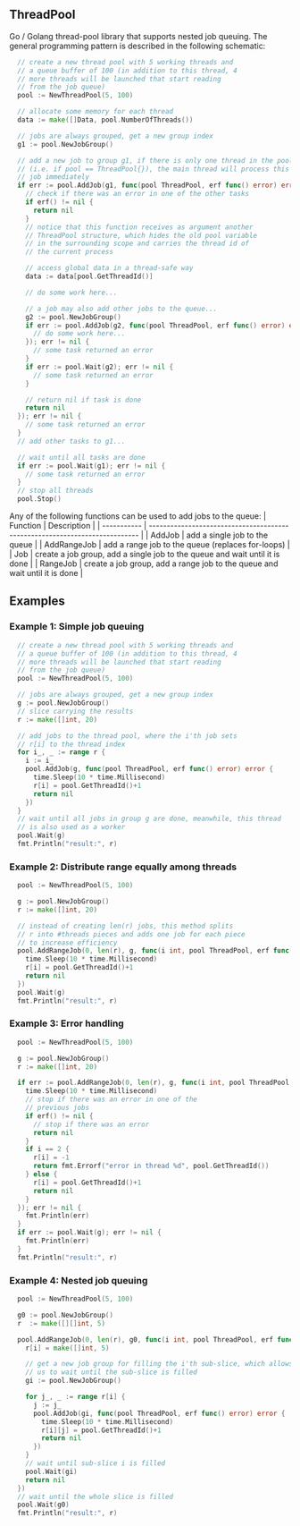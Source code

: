 ## ThreadPool

Go / Golang thread-pool library that supports nested job queuing. The general programming pattern is described in the following schematic:

```go
  // create a new thread pool with 5 working threads and
  // a queue buffer of 100 (in addition to this thread, 4
  // more threads will be launched that start reading
  // from the job queue)
  pool := NewThreadPool(5, 100)

  // allocate some memory for each thread
  data := make([]Data, pool.NumberOfThreads())

  // jobs are always grouped, get a new group index
  g1 := pool.NewJobGroup()

  // add a new job to group g1, if there is only one thread in the pool
  // (i.e. if pool == ThreadPool{}), the main thread will process this
  // job immediately
  if err := pool.AddJob(g1, func(pool ThreadPool, erf func() error) error {
    // check if there was an error in one of the other tasks
    if erf() != nil {
      return nil
    }
    // notice that this function receives as argument another
    // ThreadPool structure, which hides the old pool variable
    // in the surrounding scope and carries the thread id of
    // the current process

    // access global data in a thread-safe way
    data := data[pool.GetThreadId()]

    // do some work here...

    // a job may also add other jobs to the queue...
    g2 := pool.NewJobGroup()
    if err := pool.AddJob(g2, func(pool ThreadPool, erf func() error) error {
      // do some work here...
    }); err != nil {
      // some task returned an error
    }
    if err := pool.Wait(g2); err != nil {
      // some task returned an error
    }

    // return nil if task is done
    return nil
  }); err != nil {
    // some task returned an error
  }
  // add other tasks to g1...

  // wait until all tasks are done
  if err := pool.Wait(g1); err != nil {
    // some task returned an error
  }
  // stop all threads
  pool.Stop()
```

Any of the following functions can be used to add jobs to the queue:
| Function    | Description                                           |
| ----------- | --------------------------------------------------------------------------- |
| AddJob      | add a single job to the queue                                               |
| AddRangeJob | add a range job to the queue (replaces for-loops)                           |
| Job         | create a job group, add a single job to the queue and wait until it is done |
| RangeJob    | create a job group, add a range job to the queue and wait until it is done  |

## Examples

### Example 1: Simple job queuing
```go
  // create a new thread pool with 5 working threads and
  // a queue buffer of 100 (in addition to this thread, 4
  // more threads will be launched that start reading
  // from the job queue)
  pool := NewThreadPool(5, 100)

  // jobs are always grouped, get a new group index
  g := pool.NewJobGroup()
  // slice carrying the results
  r := make([]int, 20)

  // add jobs to the thread pool, where the i'th job sets
  // r[i] to the thread index
  for i_, _ := range r {
    i := i_
    pool.AddJob(g, func(pool ThreadPool, erf func() error) error {
      time.Sleep(10 * time.Millisecond)
      r[i] = pool.GetThreadId()+1
      return nil
    })
  }
  // wait until all jobs in group g are done, meanwhile, this thread
  // is also used as a worker
  pool.Wait(g)
  fmt.Println("result:", r)
```

### Example 2: Distribute range equally among threads
```go
  pool := NewThreadPool(5, 100)

  g := pool.NewJobGroup()
  r := make([]int, 20)

  // instead of creating len(r) jobs, this method splits
  // r into #threads pieces and adds one job for each piece
  // to increase efficiency
  pool.AddRangeJob(0, len(r), g, func(i int, pool ThreadPool, erf func() error) error {
    time.Sleep(10 * time.Millisecond)
    r[i] = pool.GetThreadId()+1
    return nil
  })
  pool.Wait(g)
  fmt.Println("result:", r)
```

### Example 3: Error handling
```go
  pool := NewThreadPool(5, 100)

  g := pool.NewJobGroup()
  r := make([]int, 20)

  if err := pool.AddRangeJob(0, len(r), g, func(i int, pool ThreadPool, erf func() error) error {
    time.Sleep(10 * time.Millisecond)
    // stop if there was an error in one of the
    // previous jobs
    if erf() != nil {
      // stop if there was an error
      return nil
    }
    if i == 2 {
      r[i] = -1
      return fmt.Errorf("error in thread %d", pool.GetThreadId())
    } else {
      r[i] = pool.GetThreadId()+1
      return nil
    }
  }); err != nil {
    fmt.Println(err)
  }
  if err := pool.Wait(g); err != nil {
    fmt.Println(err)
  }
  fmt.Println("result:", r)
```

### Example 4: Nested job queuing
```go
  pool := NewThreadPool(5, 100)

  g0 := pool.NewJobGroup()
  r  := make([][]int, 5)

  pool.AddRangeJob(0, len(r), g0, func(i int, pool ThreadPool, erf func() error) error {
    r[i] = make([]int, 5)

    // get a new job group for filling the i'th sub-slice, which allows
    // us to wait until the sub-slice is filled
    gi := pool.NewJobGroup()

    for j_, _ := range r[i] {
      j := j_
      pool.AddJob(gi, func(pool ThreadPool, erf func() error) error {
        time.Sleep(10 * time.Millisecond)
        r[i][j] = pool.GetThreadId()+1
        return nil
      })
    }
    // wait until sub-slice i is filled
    pool.Wait(gi)
    return nil
  })
  // wait until the whole slice is filled
  pool.Wait(g0)
  fmt.Println("result:", r)
```
